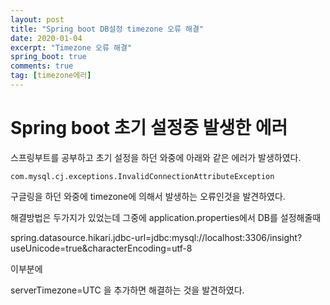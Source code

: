 ```yaml
---
layout: post
title: "Spring boot DB설정 timezone 오류 해결"
date: 2020-01-04
excerpt: "Timezone 오류 해결"
spring_boot: true
comments: true
tag: [timezone에러]
---
```

# Spring boot 초기 설정중 발생한 에러
스프링부트를 공부하고 초기 설정을 하던 와중에
아래와 같은 에러가 발생하였다.

    com.mysql.cj.exceptions.InvalidConnectionAttributeException

구글링을 하던 와중에 timezone에 의해서 발생하는 오류인것을 발견하였다.

해결방법은 두가지가 있었는데 그중에 application.properties에서 DB를 설정해줄때

spring.datasource.hikari.jdbc-url=jdbc:mysql://localhost:3306/insight?useUnicode=true&characterEncoding=utf-8

이부분에

serverTimezone=UTC 을 추가하면 해결하는 것을 발견하였다.